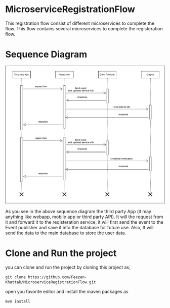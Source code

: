 # MicroserviceRegistrationFlow
This registration flow consist of different microservices to complete
the flow. This flow contains several microservices to complete
the registeration flow.

# Sequence Diagram
![images/sequenceDiagram.jpg](./images/sequenceDiagram.jpg "Sequece Diagram to show different microservices flows communication")

As you see in the above sequence diagram the third party App (it may anything
like webapp, mobile app or third party API). It will the request from it
and forward it to the reqisteration service, it will first send the event
to the Event publisher and save it into the database for future use.
Also, It will send the data to the main database to store the user data.

# Clone and Run the project
you can clone and run the project by cloning this project as;

    git clone https://github.com/Feezan-Khattak/MicroserviceRegistrationFlow.git

open you favorite editor and install the maven packages as

    mvn install


